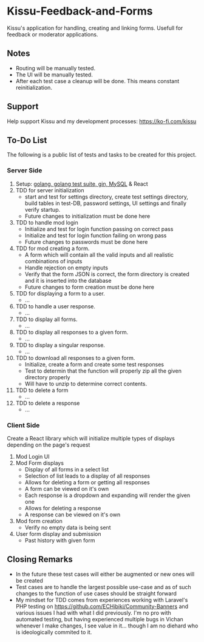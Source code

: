 # Kissu-Feedback-and-Forms
Kissu's application for handling, creating and linking forms. Usefull for feedback or moderator applications.

## Notes
- Routing will be manually tested.
- The UI will be manually tested.
- After each test case a cleanup will be done. This means constant reinitialization.

## Support
Help support Kissu and my development processes: https://ko-fi.com/kissu

## To-Do List
The following is a public list of tests and tasks to be created for this project.
### Server Side
1. Setup: <ins>golang, golang test suite, gin, MySQL</ins> & React
2. TDD for server initialization 
    - start and test for settings directory, create test settings directory, build tables in test-DB, password settings, UI settings and finally verify startup.
    - Future changes to initialization must be done here
3. TDD to handle mod login 
    - Initialize and test for login function passing on correct pass
    - Initialize and test for login function failing on wrong pass
    - Future changes to passwords must be done here
4. TDD for mod creating a form.
    - A form which will contain all the valid inputs and all realistic combinations of inputs
    - Handle rejection on empty inputs
    - Verify that the form JSON is correct, the form directory is created and it is inserted into the database
    - Future changes to form creation must be done here
5. TDD for displaying a form to a user.
    - ...
6. TDD to handle a user response.
    - ...
7. TDD to display all forms.
    - ...
8. TDD to display all responses to a given form.
    - ...
9. TDD to display a singular response.
    - ...
10. TDD to download all responses to a given form.
    - Initialize, create a form and create some test responses
    - Test to determin that the function will properly zip all the given directory properly
    - Will have to unzip to determine correct contents.
11. TDD to delete a form   
    - ...
12. TDD to delete a response
    - ...
### Client Side
Create a React library which will initialize multiple types of displays depending on the page's request
1. Mod Login UI
2. Mod Form displays
     - Display of all forms in a select list
     - Selection of list leads to a display of all responses
     - Allows for deleting a form or getting all responses
     - A form can be viewed on it's own
     - Each response is a dropdown and expanding will render the given one
     - Allows for deleting a response
     - A response can be viewed on it's own
3. Mod form creation
    - Verify no empty data is being sent
4. User form display and submission
     - Past history with given form

## Closing Remarks
  - In the future these test cases will either be augmented or new ones will be created
  - Test cases are to handle the largest possible use-case and as of such changes to the function of use cases should be straight forward
  - My mindset for TDD comes from experiences working with Laravel's PHP testing on https://github.com/ECHibiki/Community-Banners and various issues I had with what I did previously. I'm no pro with automated testing, but having experienced multiple bugs in Vichan whenever I make changes, I see value in it... though I am no diehard who is ideologically commited to it.
